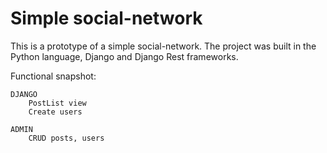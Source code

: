 # Simple social-network

This is a prototype of a simple social-network. 
The project was built in the Python language, Django and Django Rest frameworks.


Functional snapshot:

    DJANGO
        PostList view
        Create users 

    ADMIN
        CRUD posts, users
